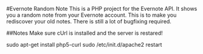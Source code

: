 #Evernote Random Note
This is a PHP project for the Evernote API. It shows you a random note from your Evernote account. This is to make you rediscover your old notes. There is still a lot of bugfixing required.

##Notes
Make sure cUrl is installed and the server is restared!

sudo apt-get install php5-curl
sudo /etc/init.d/apache2 restart
